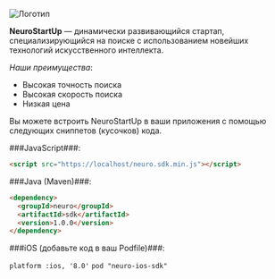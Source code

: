 
![Логотип](https://camo.githubusercontent.com/ace14ee894d150192a7b05b12410738aa65528da742bbce69315a5f441320ea7/68747470733a2f2f692e696d6775722e636f6d2f495a4f525769492e706e67)

**NeuroStartUp** — динамически развивающийся стартап, специализирующийся на поиске с использованием новейших технологий искусственного интеллекта. 

*Наши преимущества*:

 * Высокая точность поиска
 * Высокая скорость поиска
 * Низкая цена
 
Вы можете встроить NeuroStartUp в ваши приложения с помощью следующих сниппетов (кусочков) кода.

###JavaScript###:
``` html
<script src="https://localhost/neuro.sdk.min.js"></script>
```

###Java (Maven)###:
```html
<dependency>
  <groupId>neuro</groupId>
  <artifactId>sdk</artifactId>
  <version>1.0.0</version>
</dependency>
```

###iOS (добавьте код в ваш Podfile)###:

`platform :ios, '8.0'`
`pod "neuro-ios-sdk"`

